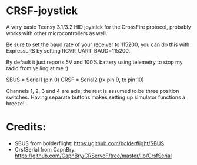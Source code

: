 # CRSF-joystick

A very basic Teensy 3.1/3.2 HID joystick for the CrossFire protocol, probably works with other microcontrollers as well.

Be sure to set the baud rate of your receiver to 115200, you can do this with ExpressLRS by setting RCVR_UART_BAUD=115200.

By default it just reports 5V and 100% battery using telemetry to stop my radio from yelling at me :)

SBUS = Serial1 (pin 0)
CRSF = Serial2 (rx pin 9, tx pin 10)

Channels 1, 2, 3 and 4 are axis; the rest is assumed to be three position switches.
Having separate buttons makes setting up simulator functions a breeze!

# Credits:

 * SBUS from bolderflight: https://github.com/bolderflight/SBUS
 * CrsfSerial from CapnBry: https://github.com/CapnBry/CRServoF/tree/master/lib/CrsfSerial
